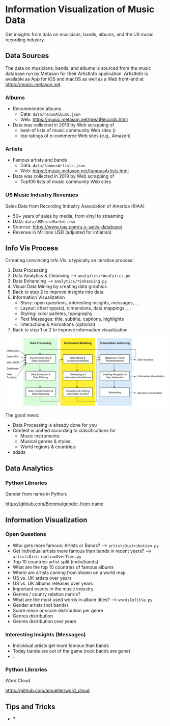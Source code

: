 # Information Visualization of Music Data

Get insights from data on musicians, bands, albums, and the US music recording industry.

## Data Sources

The data on musicians, bands, and albums is sourced from the music database run by Metason for their ArtistInfo application. ArtistInfo is available as App for iOS and macOS as well as a Web front-end at https://music.metason.net.

### Albums

- Recommended albums
  - Data: `data/recomAlbums.json`
  - Web: https://music.metason.net/greatRecords.html 
- Data was collected in 2019 by Web scrapping of
  - best-of lists of music community Web sites ()
  - top ratings of e-commerce Web sites (e.g., Amazon)

### Artists

- Famous artists and bands
  -  Data: `data/famousArtists.json`
  -  Web: https://music.metason.net/famousArtists.html 
- Data was collected in 2019 by Web scrapping of
  - Top100 lists of music community Web sites




### US Music Industry Revenues
Sales Data from Recording Industry Association of America (RIAA)
- 50+ years of sales by media, from vinyl to streaming
- Data: `data/USMusicMarket.csv`
- Sourcse: https://www.riaa.com/u-s-sales-database/ 
- Revenue in Millions USD (adjusted for inflation)



## Info Vis Process

Crreating convincing Info Vis is typically an iterative process:

1. Data Processing
2. Data Analytics & Cleansing --> `analytics/*Analytics.py`
3. Data Enhancing --> `analytics/*Enhancing.py`
4. Visual Data Mining by creating data graphics
5. Back to step 2 to improve insights into data
6. Information Visualization
   - Story: open questions, interesting insights, messages, ...
   - Layout: chart type(s), dimensions, data mappings, ...
   - Styling: color palletes, typography
   - Text Messages: title, subtitle, captions, highlights
   - Interactions & Animations (optional)
7. Back to step 1 or 2 to improve information visualization

![](infovis/images/DataVizWorkflow.png)

The good news:
- Data Processing is already done for you
- Content is unified according to classifications for
  - Music instruments:
  - Musical genres & styles:
  - World regions & countries: 
- sdsds

## Data Analytics

### Python Libraries

Gender from name in Python:

https://github.com/Bemmu/gender-from-name


## Information Visualization

### Open Questions

- Who gets more famous: Artists or Bands? --> `artistsDistribution.py`
- Get individual artists more famous than bands in recent years? --> `artistsDistributionOverTime.py`
- Top 10 countries artist split (indiv/bands)
- What are the top 10 countries of famous albums
- Where are artists coming from shown on a world map
- US vs. UK artists over years
- US vs. UK albums releases over years
- Important events in the music industry
- Genres / counry relation matrix?
- What are the most used words in album titles?  --> `wordsInTitle.py`
- Gender artists (not bands)
- Score mean or score distribution per genre
- Genres distribution
- Genres distribution over years

### Interesting Insights (Messages)

- Individual artists get more famous than bands
- Today bands are out of the game (rock bands are gone)
- ...


### Python Libraries

Word Cloud

https://github.com/amueller/word_cloud

## Tips and Tricks

- ?
